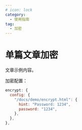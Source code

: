 ```yaml
---
# icon: lock
category:
  - 使用指南
tag:
  - 加密
---
```


# 单篇文章加密

文章示例内容。

加密配置：

```js
encrypt: {
  config: {
    "/docs/demo/encrypt.html": {
      hint: "Password: 1234",
      password: "1234",
    },
  },
},
```
